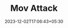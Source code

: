 ---
weight: 94
title: "Mov Attack"
description: ""
icon: "article"
date: "2023-12-02T17:06:43+05:30"
lastmod: "2023-12-02T17:06:43+05:30"
draft: true
toc: true
---